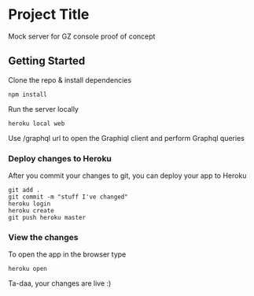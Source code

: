 # Project Title

Mock server for GZ console proof of concept

## Getting Started

Clone the repo & install dependencies

```
npm install
```

Run the server locally

```
heroku local web
```

Use /graphql url to open the Graphiql client and perform Graphql queries

### Deploy changes to Heroku

After you commit your changes to git, you can deploy your app to Heroku

```
git add .
git commit -m "stuff I've changed"
heroku login
heroku create
git push heroku master
```

### View the changes

To open the app in the browser type

```
heroku open
```

Ta-daa, your changes are live :)